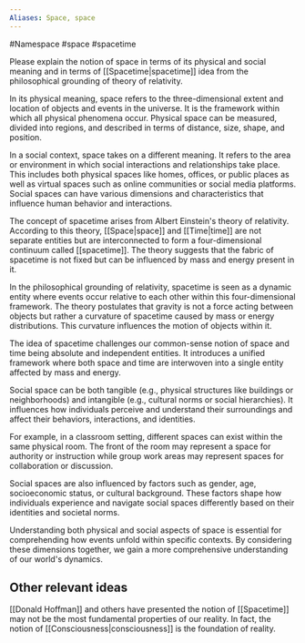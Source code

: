 ```yaml
---
Aliases: Space, space
---
```

#Namespace #space #spacetime


Please explain the notion of space in terms of its physical and social meaning and in terms of [[Spacetime|spacetime]] idea from the philosophical grounding of theory of relativity.

In its physical meaning, space refers to the three-dimensional extent and location of objects and events in the universe. It is the framework within which all physical phenomena occur. Physical space can be measured, divided into regions, and described in terms of distance, size, shape, and position.

In a social context, space takes on a different meaning. It refers to the area or environment in which social interactions and relationships take place. This includes both physical spaces like homes, offices, or public places as well as virtual spaces such as online communities or social media platforms. Social spaces can have various dimensions and characteristics that influence human behavior and interactions.

The concept of spacetime arises from Albert Einstein's theory of relativity. According to this theory, [[Space|space]] and [[Time|time]] are not separate entities but are interconnected to form a four-dimensional continuum called [[spacetime]]. The theory suggests that the fabric of spacetime is not fixed but can be influenced by mass and energy present in it.

In the philosophical grounding of relativity, spacetime is seen as a dynamic entity where events occur relative to each other within this four-dimensional framework. The theory postulates that gravity is not a force acting between objects but rather a curvature of spacetime caused by mass or energy distributions. This curvature influences the motion of objects within it.

The idea of spacetime challenges our common-sense notion of space and time being absolute and independent entities. It introduces a unified framework where both space and time are interwoven into a single entity affected by mass and energy.

Social space can be both tangible (e.g., physical structures like buildings or neighborhoods) and intangible (e.g., cultural norms or social hierarchies). It influences how individuals perceive and understand their surroundings and affect their behaviors, interactions, and identities.

For example, in a classroom setting, different spaces can exist within the same physical room. The front of the room may represent a space for authority or instruction while group work areas may represent spaces for collaboration or discussion.

Social spaces are also influenced by factors such as gender, age, socioeconomic status, or cultural background. These factors shape how individuals experience and navigate social spaces differently based on their identities and societal norms.

Understanding both physical and social aspects of space is essential for comprehending how events unfold within specific contexts. By considering these dimensions together, we gain a more comprehensive understanding of our world's dynamics.

## Other relevant ideas
[[Donald Hoffman]] and others have presented the notion of [[Spacetime]] may not be the most fundamental properties of our reality. In fact, the notion of [[Consciousness|consciousness]] is the foundation of reality.